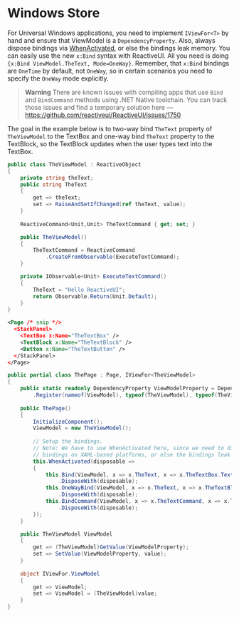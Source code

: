 # Windows Store

For Universal Windows applications, you need to implement `IViewFor<T>` by hand and ensure that ViewModel is a `DependencyProperty`. Also, always dispose bindings via [WhenActivated](../when-activated), or else the bindings leak memory. You can easily use the new `x:Bind` syntax with ReactiveUI. All you need is doing `{x:Bind ViewModel.TheText, Mode=OneWay}`. Remember, that `x:Bind` bindings are `OneTime` by default, not `OneWay`, so in certain scenarios you need to specify the `OneWay` mode explicitly.

> **Warning** There are known issues with compiling apps that use `Bind` and `BindCommand` methods using .NET Native toolchain. You can track those issues and find a temporary solution here — https://github.com/reactiveui/ReactiveUI/issues/1750

The goal in the example below is to two-way bind `TheText` property of `TheViewModel` to the TextBox and one-way bind `TheText` property to the TextBlock, so the TextBlock updates when the user types text into the TextBox.
  
```csharp
public class TheViewModel : ReactiveObject
{
    private string theText;
    public string TheText
    {
        get => theText;
        set => RaiseAndSetIfChanged(ref theText, value);
    }
    
    ReactiveCommand<Unit,Unit> TheTextCommand { get; set; }

    public TheViewModel()
    {
        TheTextCommand = ReactiveCommand
            .CreateFromObservable(ExecuteTextCommand);
    }

    private IObservable<Unit> ExecuteTextCommand()
    {
        TheText = "Hello ReactiveUI";
        return Observable.Return(Unit.Default);
    }
}
```

```xml
<Page /* snip */>
  <StackPanel>
    <TextBox x:Name="TheTextBox" />
    <TextBlock x:Name="TheTextBlock" />
    <Button x:Name="TheTextButton" />
  </StackPanel>
</Page>
```

```csharp
public partial class ThePage : Page, IViewFor<TheViewModel>
{
    public static readonly DependencyProperty ViewModelProperty = DependencyProperty
        .Register(nameof(ViewModel), typeof(TheViewModel), typeof(TheView), new PropertyMetadata(null));
        
    public ThePage()
    {
        InitializeComponent(); 
        ViewModel = new TheViewModel();
        
        // Setup the bindings.
        // Note: We have to use WhenActivated here, since we need to dispose the
        // bindings on XAML-based platforms, or else the bindings leak memory.
        this.WhenActivated(disposable =>
        {
            this.Bind(ViewModel, x => x.TheText, x => x.TheTextBox.Text)
                .DisposeWith(disposable);
            this.OneWayBind(ViewModel, x => x.TheText, x => x.TheTextBlock.Text)
                .DisposeWith(disposable);
            this.BindCommand(ViewModel, x => x.TheTextCommand, x => x.TheTextButton)
                .DisposeWith(disposable);
        });
    }

    public TheViewModel ViewModel
    {
        get => (TheViewModel)GetValue(ViewModelProperty);
        set => SetValue(ViewModelProperty, value);
    }
    
    object IViewFor.ViewModel
    {
        get => ViewModel;
        set => ViewModel = (TheViewModel)value;
    }
}
```
